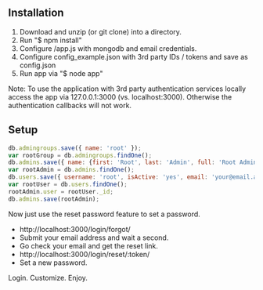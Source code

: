 
Installation
------------

 1. Download and unzip (or git clone) into a directory.
 2. Run "$ npm install"
 3. Configure /app.js with mongodb and email credentials.
 4. Configure config_example.json with 3rd party IDs / tokens and save as config.json
 5. Run app via "$ node app"

Note: To use the application with 3rd party authentication services locally access the app via 127.0.0.1:3000 (vs. localhost:3000). Otherwise the authentication callbacks will not work.

Setup
------------



```js
db.admingroups.save({ name: 'root' });
var rootGroup = db.admingroups.findOne();
db.admins.save({ name: {first: 'Root', last: 'Admin', full: 'Root Admin'}, groups: [rootGroup._id] });
var rootAdmin = db.admins.findOne();
db.users.save({ username: 'root', isActive: 'yes', email: 'your@email.addy', roles: {admin: rootAdmin._id} });
var rootUser = db.users.findOne();
rootAdmin.user = rootUser._id;
db.admins.save(rootAdmin);
```

Now just use the reset password feature to set a password.

 * http://localhost:3000/login/forgot/
 * Submit your email address and wait a second.
 * Go check your email and get the reset link.
 * http://localhost:3000/login/reset/:token/
 * Set a new password.

Login. Customize. Enjoy.

